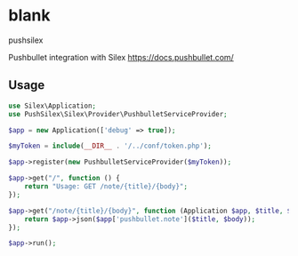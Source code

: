 # blank

pushsilex

Pushbullet integration with Silex
https://docs.pushbullet.com/

## Usage

```php
use Silex\Application;
use PushSilex\Silex\Provider\PushbulletServiceProvider;

$app = new Application(['debug' => true]);

$myToken = include(__DIR__ . '/../conf/token.php');

$app->register(new PushbulletServiceProvider($myToken));

$app->get("/", function () {
    return "Usage: GET /note/{title}/{body}";
});

$app->get("/note/{title}/{body}", function (Application $app, $title, $body) {
    return $app->json($app['pushbullet.note']($title, $body));
});

$app->run();
```

